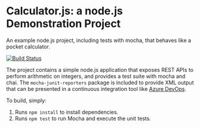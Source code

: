 Calculator.js: a node.js Demonstration Project
==============================================
An example node.js project, including tests with mocha, that behaves like
a pocket calculator.

[![Build Status](https://waglnet.visualstudio.com/broodwar5/_apis/build/status/hahaysh.calculator?branchName=master)](https://waglnet.visualstudio.com/broodwar5/_build/latest?definitionId=241&branchName=master)

The project contains a simple node.js application that exposes REST APIs
to perform arithmetic on integers, and provides a test suite with mocha
and chai.  The `mocha-junit-reporters` package is included to provide XML
output that can be presented in a continuous integration tool like
[Azure DevOps](https://azure.com/devops).

To build, simply:

1. Runs `npm install` to install dependencies.
2. Runs `npm test` to run Mocha and execute the unit tests.

